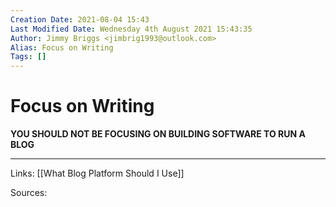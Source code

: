 ```yaml
---
Creation Date: 2021-08-04 15:43
Last Modified Date: Wednesday 4th August 2021 15:43:35
Author: Jimmy Briggs <jimbrig1993@outlook.com>
Alias: Focus on Writing
Tags: []
---
```


# Focus on Writing

**YOU SHOULD NOT BE FOCUSING ON BUILDING SOFTWARE TO RUN A BLOG**

***

Links: [[What Blog Platform Should I Use]]

Sources:

